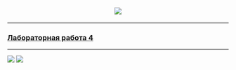 <h1 align="center">
    <img src="https://readme-typing-svg.herokuapp.com?font=Montserrat&size=25&lines=%D0%9B%D0%B0%D0%B1%D0%BE%D1%80%D0%B0%D1%82%D0%BE%D1%80%D0%BD%D1%8B%D0%B5+%D0%A0%D0%B0%D0%B1%D0%BE%D1%82%D1%8B">
</h1>

---
<h3 align="left">
  <a href="https://github.com/urcop/os_labs/tree/lab4">Лабораторная работа 4</a>
</h3>

---


<img src="https://i.ibb.co/dgfmp9x/Screenshot-from-2022-04-05-22-13-52.png">
<img src="https://i.ibb.co/P1sVDqJ/Screenshot-from-2022-04-05-22-13-15.png">
